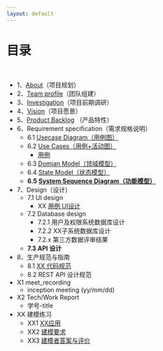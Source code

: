 ```yaml
---
layout: default
---
```


# [](#TOC)目录

&nbsp;&nbsp; 

* 1、[About](./documention/项目策划书(version).md)（项目规划）
* 2、[Team profile](./documention/团队组建.md)（团队组建）
* 3、[Investigation](./documention/线上自助点餐小程序“快点”业务调研及可行性分析报告.md)（项目前期调研）
* 4、[Vision](./documention/项目策划书(version).md)（项目愿景）
* 5、[Product Backlog](./documention/产品特性.md) （产品特性）
* 6、Requirement specification（需求规格说明）
    - 6.1 [Usecase Diagram（用例图）](./uml/需求规格说明/用例图.md)
    - 6.2 [Use Cases（用例+活动图）](./uml/需求规格说明/活动图.md)
      - [用例](./uml/用例.md)
    - 6.3 [Domian Model（领域模型）](./uml/需求规格说明/领域模型.md)
    - 6.4 [State Model（状态模型）](./uml/需求规格说明/状态模型.md)
    - **6.5 [System Sequence Diagram（功能模型）](./uml/需求规格说明/系统顺序图.md)**
* 7、Design（设计）
    - 7.1 UI design
        - XX [用例 UI设计](https://modao.cc/app/Y8tEwwdfS6TUp1M6gYnSVCllIQPXPxN)
    - 7.2 Database design
        - 7.2.1 用户及权限系统数据库设计
        - 7.2.2 XX子系统数据库设计 
        - 7.2.x 第三方数据评审结果
    - **7.3 API 设计**
* 8、生产规范与指南
    - 8.1 [XX 代码规范](./code_style/README.md)
    - 8.2 REST API 设计规范
* X1 meet_recording
    - inception meeting (yy/mm/dd)
* X2 Tech/Work Report
    - 学号-title
* XX 建模练习
  * XX1 [XX应用](./modeling_practice/建模文档.pdf)
  * XX2 [建模要求](./modeling_practice/建模要求.md)
  * XX3 [建模者答案与评价](./modeling_practice/Readme.md)
